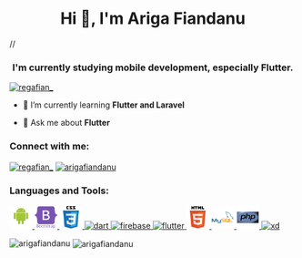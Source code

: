 <h1 align="center">Hi 👋, I'm Ariga Fiandanu</h1>
//<h3 align="center">I'm currently studying mobile development, especially Flutter.</h3>

<p align="left"> <a href="https://twitter.com/regafian_" target="blank"><img src="https://img.shields.io/twitter/follow/regafian_?logo=twitter&style=for-the-badge" alt="regafian_" /></a> </p>

- 🌱 I’m currently learning **Flutter and Laravel**

- 💬 Ask me about **Flutter**

<h3 align="left">Connect with me:</h3>
<p align="left">
<a href="https://twitter.com/regafian_" target="blank"><img align="center" src="https://raw.githubusercontent.com/rahuldkjain/github-profile-readme-generator/master/src/images/icons/Social/twitter.svg" alt="regafian_" height="30" width="40" /></a>
<a href="https://linkedin.com/in/arigafiandanu" target="blank"><img align="center" src="https://raw.githubusercontent.com/rahuldkjain/github-profile-readme-generator/master/src/images/icons/Social/linked-in-alt.svg" alt="arigafiandanu" height="30" width="40" /></a>
</p>

<h3 align="left">Languages and Tools:</h3>
<p align="left"> <a href="https://developer.android.com" target="_blank" rel="noreferrer"> <img src="https://raw.githubusercontent.com/devicons/devicon/master/icons/android/android-original-wordmark.svg" alt="android" width="40" height="40"/> </a> <a href="https://getbootstrap.com" target="_blank" rel="noreferrer"> <img src="https://raw.githubusercontent.com/devicons/devicon/master/icons/bootstrap/bootstrap-plain-wordmark.svg" alt="bootstrap" width="40" height="40"/> </a> <a href="https://www.w3schools.com/css/" target="_blank" rel="noreferrer"> <img src="https://raw.githubusercontent.com/devicons/devicon/master/icons/css3/css3-original-wordmark.svg" alt="css3" width="40" height="40"/> </a> <a href="https://dart.dev" target="_blank" rel="noreferrer"> <img src="https://www.vectorlogo.zone/logos/dartlang/dartlang-icon.svg" alt="dart" width="40" height="40"/> </a> <a href="https://firebase.google.com/" target="_blank" rel="noreferrer"> <img src="https://www.vectorlogo.zone/logos/firebase/firebase-icon.svg" alt="firebase" width="40" height="40"/> </a> <a href="https://flutter.dev" target="_blank" rel="noreferrer"> <img src="https://www.vectorlogo.zone/logos/flutterio/flutterio-icon.svg" alt="flutter" width="40" height="40"/> </a> <a href="https://www.w3.org/html/" target="_blank" rel="noreferrer"> <img src="https://raw.githubusercontent.com/devicons/devicon/master/icons/html5/html5-original-wordmark.svg" alt="html5" width="40" height="40"/> </a> <a href="https://www.mysql.com/" target="_blank" rel="noreferrer"> <img src="https://raw.githubusercontent.com/devicons/devicon/master/icons/mysql/mysql-original-wordmark.svg" alt="mysql" width="40" height="40"/> </a> <a href="https://www.php.net" target="_blank" rel="noreferrer"> <img src="https://raw.githubusercontent.com/devicons/devicon/master/icons/php/php-original.svg" alt="php" width="40" height="40"/> </a> <a href="https://www.adobe.com/products/xd.html" target="_blank" rel="noreferrer"> <img src="https://cdn.worldvectorlogo.com/logos/adobe-xd.svg" alt="xd" width="40" height="40"/> </a> </p>

<!-- <h3 align="left">Support:</h3>
<p><a href="https://www.buymeacoffee.com/arigafiandanu"> <img align="left" src="https://cdn.buymeacoffee.com/buttons/v2/default-yellow.png" height="50" width="210" alt="arigafiandanu" /></a></p><br><br> -->

<p><img align="left" src="https://github-readme-stats.vercel.app/api/top-langs?username=arigafiandanu&show_icons=true&theme=dark&locale=en&layout=compact" alt="arigafiandanu" /></p>

<p>&nbsp;<img align="center" src="https://github-readme-stats.vercel.app/api?username=arigafiandanu&show_icons=true&theme=dark&locale=en" alt="arigafiandanu" /></p>
